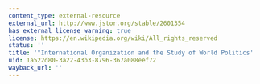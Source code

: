 ```yaml
---
content_type: external-resource
external_url: http://www.jstor.org/stable/2601354
has_external_license_warning: true
license: https://en.wikipedia.org/wiki/All_rights_reserved
status: ''
title: '"International Organization and the Study of World Politics'
uid: 1a522d80-3a22-43b3-8796-367a088eef72
wayback_url: ''
---
```

